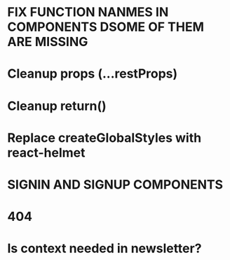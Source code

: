 # FIX FUNCTION NANMES IN COMPONENTS DSOME OF THEM ARE MISSING

# Cleanup props (...restProps)

# Cleanup return()

# Replace createGlobalStyles with react-helmet

# SIGNIN AND SIGNUP COMPONENTS

# 404

# Is context needed in newsletter?
